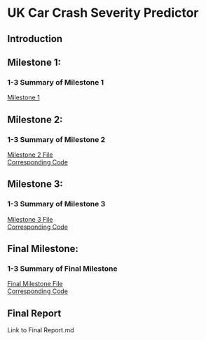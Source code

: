 # UK Car Crash Severity Predictor
## Introduction
## Milestone 1:
### 1-3 Summary of Milestone 1
[Milestone 1](milestone_1.md)

## Milestone 2:
### 1-3 Summary of Milestone 2
[Milestone 2 File](milestone_2.md)<br>
[Corresponding Code](milestone_2.ipynb)

## Milestone 3:
### 1-3 Summary of Milestone 3
[Milestone 3 File](milestone_3.md)<br>
[Corresponding Code](milestone_3.ipynb)

## Final Milestone:
### 1-3 Summary of Final Milestone
[Final Milestone File](final_milestone.md)<br>
[Corresponding Code](final_milestone.ipynb)

## Final Report
Link to Final Report.md
